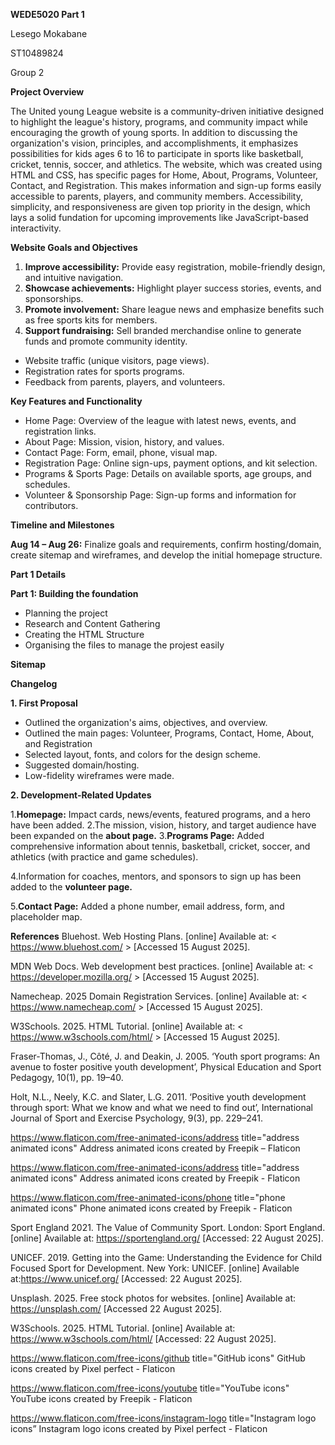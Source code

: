 <strong>WEDE5020 Part 1</strong>

Lesego Mokabane

ST10489824

Group 2

<strong>Project Overview</strong>

The United young League website is a community-driven initiative designed to highlight the league's history, programs, and community impact while encouraging the growth of young sports.  In addition to discussing the organization's vision, principles, and accomplishments, it emphasizes possibilities for kids ages 6 to 16 to participate in sports like basketball, cricket, tennis, soccer, and athletics.  The website, which was created using HTML and CSS, has specific pages for Home, About, Programs, Volunteer, Contact, and Registration. This makes information and sign-up forms easily accessible to parents, players, and community members.  Accessibility, simplicity, and responsiveness are given top priority in the design, which lays a solid fundation for upcoming improvements like JavaScript-based interactivity.

<strong>Website Goals and Objectives</strong>

1. <strong>Improve accessibility:</strong> Provide easy registration, mobile-friendly design, and 
intuitive navigation. 
2. <strong>Showcase achievements:</strong> Highlight player success stories, events, and 
sponsorships. 
3. <strong>Promote involvement:</strong> Share league news and emphasize benefits such as 
free sports kits for members. 
4. <strong>Support fundraising:</strong> Sell branded merchandise online to generate funds and 
promote community identity.

<ul>
  <li>Website traffic (unique visitors, page views).</li>
  <li>Registration rates for sports programs.</li> 
  <li>Feedback from parents, players, and volunteers.</li>
</ul>

<strong>Key Features and Functionality</strong>

<ul>
  <li> Home Page: Overview of the league with latest news, events, and registration links.</li>
  <li>About Page: Mission, vision, history, and values. </li>
  <li>Contact Page: Form, email, phone, visual map. </li>
  <li>Registration Page: Online sign-ups, payment options, and kit selection. </li>
  <li>Programs & Sports Page: Details on available sports, age groups, and schedules. </li>
  <li>Volunteer & Sponsorship Page: Sign-up forms and information for contributors.</li>
</ul>

<strong>Timeline and Milestones</strong>

<strong>Aug 14 – Aug 26:</strong> Finalize goals and requirements, confirm hosting/domain, create sitemap and wireframes, and develop the initial homepage structure.

<strong>Part 1 Details</strong>

<strong>Part 1: Building the foundation</strong>
<ul>
  <li>Planning the project</li>
  <li>Research and Content Gathering</li>
  <li>Creating the HTML Structure</li>
  <li>Organising the files to manage the projest easily</li>
</ul>

<strong>Sitemap</strong>


<strong>Changelog</strong>

<strong>1. First Proposal</strong>

<ul>
  <li>Outlined the organization's aims, objectives, and overview.</li>
  <li>Outlined the main pages: Volunteer, Programs, Contact, Home, About, and Registration</li>
 <li>Selected layout, fonts, and colors for the design scheme.</li>
 <li>Suggested domain/hosting.</li>
 <li>Low-fidelity wireframes were made.</li>
</ul>

<strong>2. Development-Related Updates</strong>

1.<strong>Homepage:</strong> Impact cards, news/events, featured programs, and a hero have been added.
2.The mission, vision, history, and target audience have been expanded on the <strong>about page.</strong> 
3.<strong>Programs Page:</strong> Added comprehensive information about tennis, basketball, cricket, soccer, and athletics (with practice and game schedules).

4.Information for coaches, mentors, and sponsors to sign up has been added to the <strong>volunteer page.</strong>

5.<strong>Contact Page:</strong> Added a phone number, email address, form, and placeholder map.

<strong>References</strong>
Bluehost. Web Hosting Plans. [online] Available at: < https://www.bluehost.com/ > [Accessed 15 
August 2025]. 

MDN Web Docs. Web development best practices. [online] Available at: < 
https://developer.mozilla.org/  > [Accessed 15 August 2025]. 

Namecheap. 2025 Domain Registration Services. [online] Available at: < 
https://www.namecheap.com/ > [Accessed 15 August 2025]. 

W3Schools. 2025. HTML Tutorial. [online] Available at: < https://www.w3schools.com/html/ > 
[Accessed 15 August 2025].

Fraser-Thomas, J., Côté, J. and Deakin, J. 2005. ‘Youth sport programs: An avenue to foster positive youth development’, Physical Education and Sport Pedagogy, 10(1), pp. 19–40. 

Holt, N.L., Neely, K.C. and Slater, L.G. 2011. ‘Positive youth development through sport: What we know and what we need to find out’, International Journal of Sport and Exercise Psychology, 9(3), pp. 229–241. 

https://www.flaticon.com/free-animated-icons/address title="address animated icons" Address animated icons created by Freepik – Flaticon 

https://www.flaticon.com/free-animated-icons/address title="address animated icons" Address animated icons created by Freepik - Flaticon 

https://www.flaticon.com/free-animated-icons/phone  title="phone animated icons" Phone animated icons created by Freepik - Flaticon 

Sport England 2021. The Value of Community Sport. London: Sport England. [online]  Available at: https://sportengland.org/  [Accessed: 22 August 2025].

UNICEF. 2019. Getting into the Game: Understanding the Evidence for Child Focused Sport for Development. New York: UNICEF. [online] Available at:https://www.unicef.org/ [Accessed: 22 August 2025]. 

Unsplash. 2025. Free stock photos for websites. [online] Available at: https://unsplash.com/ [Accessed 22 August 2025]. 

W3Schools. 2025. HTML Tutorial. [online] Available at: https://www.w3schools.com/html/ [Accessed: 22 August 2025]. 

https://www.flaticon.com/free-icons/github title="GitHub icons" GitHub icons created by Pixel perfect - Flaticon 

https://www.flaticon.com/free-icons/youtube  title="YouTube icons" YouTube icons created by Freepik - Flaticon 

https://www.flaticon.com/free-icons/instagram-logo  title="Instagram logo icons” Instagram logo icons created by Pixel perfect - Flaticon
